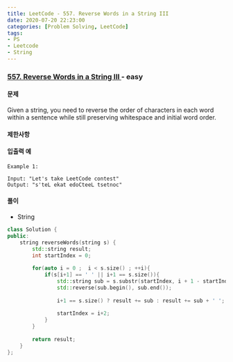 ```yaml
---
title: LeetCode - 557. Reverse Words in a String III
date: 2020-07-20 22:23:00
categories: [Problem Solving, LeetCode]
tags:
- PS
- Leetcode
- String
---
```


### [ 557. Reverse Words in a String III ](https://leetcode.com/problems/reverse-words-in-a-string-iii/) - easy

#### 문제

Given a string, you need to reverse the order of characters in each word within a sentence while still preserving whitespace and initial word order.

#### 제한사항

#### 입출력 예

```
Example 1:

Input: "Let's take LeetCode contest"
Output: "s'teL ekat edoCteeL tsetnoc"
```

#### 풀이
- String

```cpp
class Solution {
public:
    string reverseWords(string s) {
        std::string result;
        int startIndex = 0;
        
        for(auto i = 0 ;  i < s.size() ; ++i){
            if(s[i+1] == ' ' || i+1 == s.size()){
                std::string sub = s.substr(startIndex, i + 1 - startIndex);
                std::reverse(sub.begin(), sub.end());
                
                i+1 == s.size() ? result += sub : result += sub + ' ';
                
                startIndex = i+2;
            }
        }
        
        return result;
    }
};
```
